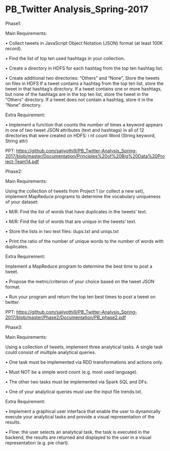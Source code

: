 # PB_Twitter Analysis_Spring-2017

Phase1:

Main Requirements:

• Collect tweets in JavaScript Object Notation (JSON) format (at least 100K record).

• Find the list of top ten used hashtags in your collection. 

• Create a directory in HDFS for each hashtag from the top ten hashtag list.

• Create additional two directories: “Others” and “None”, Store the tweets on files in HDFS
 If a tweet contains a hashtag from the top ten list, store the tweet in that hashtag’s directory. 
 If a tweet contains one or more hashtags, but none of the hashtags are in the top ten list, store the tweet in the “Others” directory.
 If a tweet does not contain a hashtag, store it in the “None” directory.

Extra Requirement:

• Implement a function that counts the number of times a keyword appears in one of two tweet JSON attributes (text and hashtags) in all of 12 directories that were created on HDFS: i nt count Word (String keyword, String attr) 

PPT:
https://github.com/saijyothi9/PB_Twitter-Analysis_Spring-2017/blob/master/Documentation/Principles%20of%20Big%20Data%20Project-Team14.pdf

Phase2:

Main Requirements:

Using the collection of tweets from Project 1 (or collect a new set), implement MapReduce programs to determine the vocabulary uniqueness of your dataset:

• M/R: Find the list of words that have duplicates in the tweets’ text.

• M/R: Find the list of words that are unique in the tweets’ text.

• Store the lists in two text files: dups.txt and uniqs.txt

• Print the ratio of the number of unique words to the number of words with duplicates.  

Extra Requirement:

Implement a MapReduce program to determine the best time to post a tweet.

• Propose the metric/criterion of your choice based on the tweet JSON format. 

• Run your program and return the top ten best times to post a tweet on twitter. 

PPT:
https://github.com/saijyothi9/PB_Twitter-Analysis_Spring-2017/blob/master/Phase2/Documentation/PB_phase2.pdf

Phase3:

Main Requirements:

Using a collection of tweets, implement three analytical tasks. A single task could consist of multiple analytical queries. 

• One task must be implemented via RDD transformations and actions only.  

• Must NOT be a simple word count (e.g. most used language). 

• The other two tasks must be implemented via Spark SQL and DFs.

• One of your analytical queries must use the input file trends.txt. 

Extra Requirement: 

• Implement a graphical user interface that enable the user to dynamically execute your analytical tasks and provide a visual representation of the results. 

• Flow: the user selects an analytical task, the task is executed in the backend, the results are returned and displayed to the user in a visual representation (e.g. pie chart).
